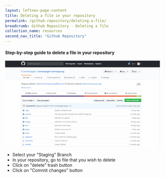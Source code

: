 ```yaml
---
layout: leftnav-page-content
title: Deleting a file in your repository
permalink: /github-repository/deleting-a-file/
breadcrumb: Github Repository - Deleting a file
collection_name: resources
second_nav_title: "Github Repository"
---
```

#### **Step-by-step guide to delete a file in your repository**
![Deleting a file in your repository](/images/resources/deleting-file-to-your-repository.gif)

* Select your "Staging" Branch
* In your repository, go to file that you wish to delete
* Click on "delete" trash button
* Click on "Commit changes" button
